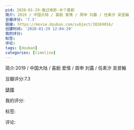```yaml
---
pid: 2020-01-29-看过电影-半个喜剧
简介: 2019 / 中国大陆 / 喜剧 爱情 / 周申 刘露 / 任素汐 吴昱翰
豆瓣评分: '7.3'
链接: https://movie.douban.com/subject/30269016/
创建时间: '2020-01-29 12:04:29'
我的评分:
标签:
评论:
tags: [douban]
categories: [timeline]
---
```

简介:2019 / 中国大陆 / 喜剧 爱情 / 周申 刘露 / 任素汐 吴昱翰

豆瓣评分:7.3

[链接](https://movie.douban.com/subject/30269016/)

我的评分:

标签:

评论:

